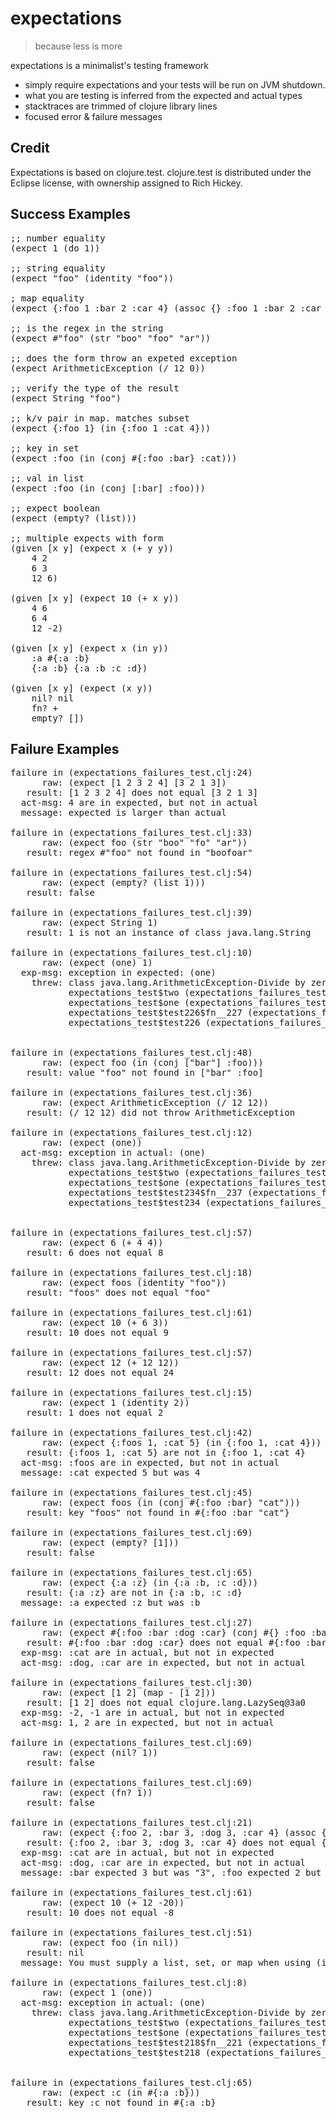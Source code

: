 # expectations

> because less is more

expectations is a minimalist's testing framework

 *  simply require expectations and your tests will be run on JVM shutdown.
 *  what you are testing is inferred from the expected and actual types
 *  stacktraces are trimmed of clojure library lines
 *  focused error & failure messages

## Credit

Expectations is based on clojure.test. clojure.test is distributed under the Eclipse license, with
ownership assigned to Rich Hickey.

## Success Examples
<pre>;; number equality
(expect 1 (do 1))

;; string equality
(expect "foo" (identity "foo"))

; map equality
(expect {:foo 1 :bar 2 :car 4} (assoc {} :foo 1 :bar 2 :car 4))

;; is the regex in the string
(expect #"foo" (str "boo" "foo" "ar"))

;; does the form throw an expeted exception
(expect ArithmeticException (/ 12 0))

;; verify the type of the result
(expect String "foo")

;; k/v pair in map. matches subset
(expect {:foo 1} (in {:foo 1 :cat 4}))

;; key in set
(expect :foo (in (conj #{:foo :bar} :cat)))

;; val in list
(expect :foo (in (conj [:bar] :foo)))

;; expect boolean
(expect (empty? (list)))

;; multiple expects with form
(given [x y] (expect x (+ y y))
	4 2
	6 3
	12 6)

(given [x y] (expect 10 (+ x y))
	4 6
	6 4
	12 -2)

(given [x y] (expect x (in y))
	:a #{:a :b}
	{:a :b} {:a :b :c :d})

(given [x y] (expect (x y))
	nil? nil
	fn? +
	empty? [])</pre>

## Failure Examples
<pre>failure in (expectations_failures_test.clj:24)
      raw: (expect [1 2 3 2 4] [3 2 1 3])
   result: [1 2 3 2 4] does not equal [3 2 1 3]
  act-msg: 4 are in expected, but not in actual
  message: expected is larger than actual

failure in (expectations_failures_test.clj:33)
      raw: (expect foo (str "boo" "fo" "ar"))
   result: regex #"foo" not found in "boofoar"

failure in (expectations_failures_test.clj:54)
      raw: (expect (empty? (list 1)))
   result: false

failure in (expectations_failures_test.clj:39)
      raw: (expect String 1)
   result: 1 is not an instance of class java.lang.String

failure in (expectations_failures_test.clj:10)
      raw: (expect (one) 1)
  exp-msg: exception in expected: (one)
    threw: class java.lang.ArithmeticException-Divide by zero
           expectations_test$two (expectations_failures_test.clj:4)
           expectations_test$one (expectations_failures_test.clj:5)
           expectations_test$test226$fn__227 (expectations_failures_test.clj:10)
           expectations_test$test226 (expectations_failures_test.clj:10)


failure in (expectations_failures_test.clj:48)
      raw: (expect foo (in (conj ["bar"] :foo)))
   result: value "foo" not found in ["bar" :foo]

failure in (expectations_failures_test.clj:36)
      raw: (expect ArithmeticException (/ 12 12))
   result: (/ 12 12) did not throw ArithmeticException

failure in (expectations_failures_test.clj:12)
      raw: (expect (one))
  act-msg: exception in actual: (one)
    threw: class java.lang.ArithmeticException-Divide by zero
           expectations_test$two (expectations_failures_test.clj:4)
           expectations_test$one (expectations_failures_test.clj:5)
           expectations_test$test234$fn__237 (expectations_failures_test.clj:12)
           expectations_test$test234 (expectations_failures_test.clj:12)


failure in (expectations_failures_test.clj:57)
      raw: (expect 6 (+ 4 4))
   result: 6 does not equal 8

failure in (expectations_failures_test.clj:18)
      raw: (expect foos (identity "foo"))
   result: "foos" does not equal "foo"

failure in (expectations_failures_test.clj:61)
      raw: (expect 10 (+ 6 3))
   result: 10 does not equal 9

failure in (expectations_failures_test.clj:57)
      raw: (expect 12 (+ 12 12))
   result: 12 does not equal 24

failure in (expectations_failures_test.clj:15)
      raw: (expect 1 (identity 2))
   result: 1 does not equal 2

failure in (expectations_failures_test.clj:42)
      raw: (expect {:foos 1, :cat 5} (in {:foo 1, :cat 4}))
   result: {:foos 1, :cat 5} are not in {:foo 1, :cat 4}
  act-msg: :foos are in expected, but not in actual
  message: :cat expected 5 but was 4

failure in (expectations_failures_test.clj:45)
      raw: (expect foos (in (conj #{:foo :bar} "cat")))
   result: key "foos" not found in #{:foo :bar "cat"}

failure in (expectations_failures_test.clj:69)
      raw: (expect (empty? [1]))
   result: false

failure in (expectations_failures_test.clj:65)
      raw: (expect {:a :z} (in {:a :b, :c :d}))
   result: {:a :z} are not in {:a :b, :c :d}
  message: :a expected :z but was :b

failure in (expectations_failures_test.clj:27)
      raw: (expect #{:foo :bar :dog :car} (conj #{} :foo :bar :cat))
   result: #{:foo :bar :dog :car} does not equal #{:foo :bar :cat}
  exp-msg: :cat are in actual, but not in expected
  act-msg: :dog, :car are in expected, but not in actual

failure in (expectations_failures_test.clj:30)
      raw: (expect [1 2] (map - [1 2]))
   result: [1 2] does not equal clojure.lang.LazySeq@3a0
  exp-msg: -2, -1 are in actual, but not in expected
  act-msg: 1, 2 are in expected, but not in actual

failure in (expectations_failures_test.clj:69)
      raw: (expect (nil? 1))
   result: false

failure in (expectations_failures_test.clj:69)
      raw: (expect (fn? 1))
   result: false

failure in (expectations_failures_test.clj:21)
      raw: (expect {:foo 2, :bar 3, :dog 3, :car 4} (assoc {} :foo 1 :bar "3" :cat 4))
   result: {:foo 2, :bar 3, :dog 3, :car 4} does not equal {:cat 4, :bar "3", :foo 1}
  exp-msg: :cat are in actual, but not in expected
  act-msg: :dog, :car are in expected, but not in actual
  message: :bar expected 3 but was "3", :foo expected 2 but was 1

failure in (expectations_failures_test.clj:61)
      raw: (expect 10 (+ 12 -20))
   result: 10 does not equal -8

failure in (expectations_failures_test.clj:51)
      raw: (expect foo (in nil))
   result: nil
  message: You must supply a list, set, or map when using (in)

failure in (expectations_failures_test.clj:8)
      raw: (expect 1 (one))
  act-msg: exception in actual: (one)
    threw: class java.lang.ArithmeticException-Divide by zero
           expectations_test$two (expectations_failures_test.clj:4)
           expectations_test$one (expectations_failures_test.clj:5)
           expectations_test$test218$fn__221 (expectations_failures_test.clj:8)
           expectations_test$test218 (expectations_failures_test.clj:8)


failure in (expectations_failures_test.clj:65)
      raw: (expect :c (in #{:a :b}))
   result: key :c not found in #{:a :b}
</pre>